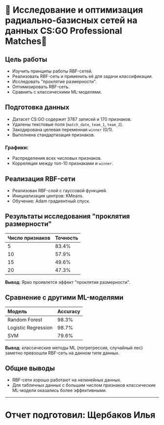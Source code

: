 # 🔹 Исследование и оптимизация радиально-базисных сетей на данных CS:GO Professional Matches🔹

## Цель работы
- Изучить принципы работы RBF-сетей.
- Реализовать RBF-сеть и применить её для задачи классификации.
- Исследовать "проклятие размерности".
- Оптимизировать RBF-сеть.
- Сравнить с классическими ML-моделями.

## Подготовка данных
- Датасет CS:GO содержит 3787 записей и 170 признаков.
- Удалены текстовые поля (`match_date`, `team_1`, `team_2`).
- Закодирована целевая переменная `winner` (0/1).
- Выполнена стандартизация признаков.

### Графики:
- Распределения всех числовых признаков.
- Корреляция между топ-10 признаками и `winner`.

## Реализация RBF-сети
- Реализован RBF-слой с гауссовой функцией.
- Инициализация центров: KMeans.
- Обучение: Adam градиентный спуск.

## Результаты исследования "проклятия размерности"
| Число признаков | Точность |
|:--|:--|
| 5  | 83.4% |
| 10 | 57.9% |
| 15 | 49.6% |
| 20 | 47.3% |

**Вывод**: Ярко проявлется эффект "проклятия размерности".

## Сравнение с другими ML-моделями
| Модель | Accuracy |
|:--|:--|
| Random Forest | 98.3% |
| Logistic Regression | 98.7% |
| SVM | 79.6% |

**Вывод**: классические методы ML (логрегрессия, случайный лес) заметно превзошли RBF-сеть на данном типе данных.

## Общие выводы
- RBF-сети хорошо работают на нелинейных данных.
- Для табличных данных с большим числом признаков классические ML-модели оказались более эффективными.

---

# Отчет подготовил: Щербаков Илья

